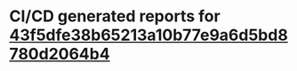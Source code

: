 # CI/CD generated reports for [43f5dfe38b65213a10b77e9a6d5bd8780d2064b4](https://github.com/hydephp/develop/commit/43f5dfe38b65213a10b77e9a6d5bd8780d2064b4)
